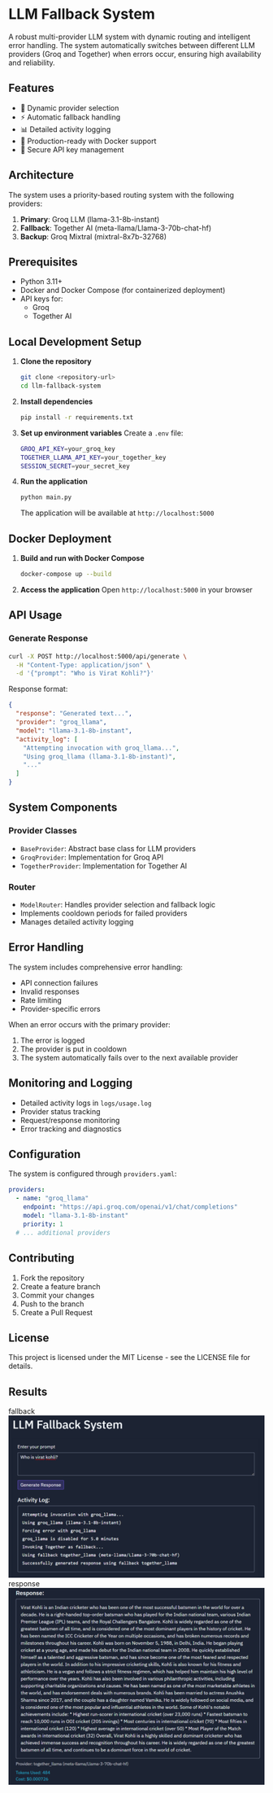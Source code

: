 
# LLM Fallback System

A robust multi-provider LLM system with dynamic routing and intelligent error handling. The system automatically switches between different LLM providers (Groq and Together) when errors occur, ensuring high availability and reliability.

## Features

- 🔄 Dynamic provider selection
- ⚡ Automatic fallback handling
- 📊 Detailed activity logging
- 🚀 Production-ready with Docker support
- 🔐 Secure API key management

## Architecture

The system uses a priority-based routing system with the following providers:

1. **Primary**: Groq LLM (llama-3.1-8b-instant)
2. **Fallback**: Together AI (meta-llama/Llama-3-70b-chat-hf)
3. **Backup**: Groq Mixtral (mixtral-8x7b-32768)

## Prerequisites

- Python 3.11+
- Docker and Docker Compose (for containerized deployment)
- API keys for:
  - Groq
  - Together AI

## Local Development Setup

1. **Clone the repository**
   ```bash
   git clone <repository-url>
   cd llm-fallback-system
   ```

2. **Install dependencies**
   ```bash
   pip install -r requirements.txt
   ```

3. **Set up environment variables**
   Create a `.env` file:
   ```bash
   GROQ_API_KEY=your_groq_key
   TOGETHER_LLAMA_API_KEY=your_together_key
   SESSION_SECRET=your_secret_key
   ```

4. **Run the application**
   ```bash
   python main.py
   ```

   The application will be available at `http://localhost:5000`

## Docker Deployment

1. **Build and run with Docker Compose**
   ```bash
   docker-compose up --build
   ```

2. **Access the application**
   Open `http://localhost:5000` in your browser

## API Usage

### Generate Response
```bash
curl -X POST http://localhost:5000/api/generate \
  -H "Content-Type: application/json" \
  -d '{"prompt": "Who is Virat Kohli?"}'
```

Response format:
```json
{
  "response": "Generated text...",
  "provider": "groq_llama",
  "model": "llama-3.1-8b-instant",
  "activity_log": [
    "Attempting invocation with groq_llama...",
    "Using groq_llama (llama-3.1-8b-instant)",
    "..."
  ]
}
```

## System Components

### Provider Classes
- `BaseProvider`: Abstract base class for LLM providers
- `GroqProvider`: Implementation for Groq API
- `TogetherProvider`: Implementation for Together AI

### Router
- `ModelRouter`: Handles provider selection and fallback logic
- Implements cooldown periods for failed providers
- Manages detailed activity logging

## Error Handling

The system includes comprehensive error handling:
- API connection failures
- Invalid responses
- Rate limiting
- Provider-specific errors

When an error occurs with the primary provider:
1. The error is logged
2. The provider is put in cooldown
3. The system automatically fails over to the next available provider

## Monitoring and Logging

- Detailed activity logs in `logs/usage.log`
- Provider status tracking
- Request/response monitoring
- Error tracking and diagnostics

## Configuration

The system is configured through `providers.yaml`:
```yaml
providers:
  - name: "groq_llama"
    endpoint: "https://api.groq.com/openai/v1/chat/completions"
    model: "llama-3.1-8b-instant"
    priority: 1
  # ... additional providers
```

## Contributing

1. Fork the repository
2. Create a feature branch
3. Commit your changes
4. Push to the branch
5. Create a Pull Request

## License

This project is licensed under the MIT License - see the LICENSE file for details.
## Results
fallback
![Alt text](fallback.png)
response
![Alt text](response.png)



